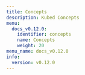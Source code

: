 ```yaml
---
title: Concepts
description: Kubed Concepts
menu:
  docs_v0.12.0:
    identifier: concepts
    name: Concepts
    weight: 20
menu_name: docs_v0.12.0
info:
  version: v0.12.0
---
```


